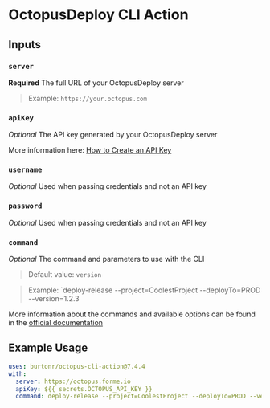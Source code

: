# OctopusDeploy CLI Action

## Inputs
### `server`
**Required** The full URL of your OctopusDeploy server
> Example: `https://your.octopus.com`

### `apiKey`
_Optional_ The API key generated by your OctopusDeploy server

More information here: [How to Create an API Key](https://octopus.com/docs/octopus-rest-api/how-to-create-an-api-key)

### `username`
_Optional_ Used when passing credentials and not an API key

### `password`
_Optional_ Used when passing credentials and not an API key
  
### `command`
_Optional_ The command and parameters to use with the CLI
> Default value: `version`

> Example: `deploy-release --project=CoolestProject --deployTo=PROD --version=1.2.3

More information about the commands and available options can be found in the [official documentation](https://octopus.com/docs/octopus-rest-api/octopus-cli)

## Example Usage

```yaml
uses: burtonr/octopus-cli-action@7.4.4
with:
  server: https://octopus.forme.io
  apiKey: ${{ secrets.OCTOPUS_API_KEY }}
  command: deploy-release --project=CoolestProject --deployTo=PROD --version=1.2.3
```